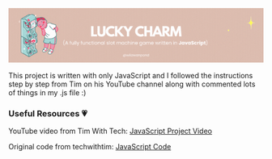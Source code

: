 <p align="center">
    <img src="Images/LUCKY CHARM.gif">
</p>

This project is written with only JavaScript and I followed the instructions step by step from Tim on his YouTube channel along with commented lots of things in my .js file :)

### Useful Resources 💗
YouTube video from Tim With Tech: [JavaScript Project Video](https://youtu.be/E3XxeE7NF30?si=ly52OxOJ7lKnH7qY "Learn JavaScript With This ONE Project!")

Original code from techwithtim: [JavaScript Code](https://github.com/techwithtim/JavaScript-Slot-Machine.git "JavaScript-Slot-Machine")